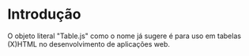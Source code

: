 # Introdução #

O objeto literal "Table.js" como o nome já sugere é para uso em tabelas (X)HTML no desenvolvimento de aplicações web.